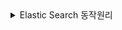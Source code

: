 <details>
  <summary>Elastic Search 동작원리</summary>

#### Elastic Search 동작원리

- 대용량 문서를 인덱스를 만어서 인덱스 기반으로 검색하게 된다.

- 사용 예:
Doc1: 안녕 물고기
Doc2: 안녕 사자
Doc3: 안녕 고양이 사자

안녕: Doc1, Doc2, Doc3
물고기: Doc1,
사자: Doc2, Doc3
고양이: Doc3


#### 인데스 만드는 과정

- 가장 중요한 포인트로 문서를 전처리, 형태소 분석, 후처리 과정을 통해 의미있는 형태소만 인덱스로 만들어 검색이 잘될수 있게 한다

- 문서 -> | 전처리 -> 형태소 분석 -> 후처리 | -> 인텍스 

##### 문서를 엘라스틱서치에 넣었을때
- char_filter - 0개 이상 적용 가능 
- tokenizer - 1개만 적용가능
- token_filter - 0개 이상 적용가능 
- 색인은 3단계를 거친다.

###### char_filter
- HTML strip - HTML 제거 
- Mapping character - 특정문자대치
- Pattern replace - 특정 패턴 대치 (정규식)
###### tokenizer
- ex - this is a test -> this, is, a, test
- 문자열을 토큰화 시키는 단계
- standard -> 한국어 부적합
- nori_tokenizer -> 한국어를 위한 tokenizer
###### token_filter
- lowercase, stop, synonym, stemmer 등이 있다
- 토큰화가 된 토큰에 대해서 후처리 단계


#### nori tokenizer 

```json
{

    "settings": {
        "analysis": {
            "analyzer": {
                "my_custom_analyzer": {
                    "type": "custom",
                    "char_filter": [],
                    "tokenizer": "my_nori_tokenizer",
                    "filter": ["lowercase_filter"]
                }
            },
            "char_filter": {},
            "tokenizer": {
                "my_nori_tokenizer": {
                    "type": "nori_tokenizer",
          		    "decompound_mode": "mixed",
          		    "discard_punctuation": "true",
          		    "lenient": true
                }
            },
            "filter": {
                "lowercase_filter": {
                    "type": "lowercase"
                }
            }
        }
    }
}
```

- decompound_mode : mixed 설정은 합성어 처리 방법으로 mixed로 설정하면 합성어를 분해하고 원본 단어도 유지합니다. (가곡역 → 가곡, 역, 가곡역)
- discard_punctuation : true 설정은 구두점 제거 여부입니다. (반가워! → 반가워)
- lenient : true 설정은 형태소 분석 과정에서 오류 발생시 skip 여부

##### nori tokenizer 사용자 사전
- nori 토크나이저를 사용하면 특정한 단어가 원하지 않게 분해되는 경우가 있습니다. 이를 대비하여 사용자 사전을 등록해 특정 단어는 토크나이징이 되지 않도록 설정할 수 있다.
- 사용자 사전은 2가지 방식으로 설정할 수 있습니다.
1. 직접 JSON에 명시
2. txt 파일 경로 명시 (대게 이 방법 사용)
```json
"tokenizer": {
    "my_nori_tokenizer": {
        "type": "nori_tokenizer",
        "decompound_mode": "mixed",
        "discard_punctuation": "true",
        "user_dictionary": "userdict_ko.txt",
        "lenient": true
    }
}
```

#### 동의어 사전
-  “char_filter → tokenizer → token_filter” 과정에서 token_filter는 분해한 토큰을 후처리

- 동의어 필터는 특정 단어를 의미가 비슷한 단어로 치환, 확장  (ex) 책 = 서적 = book
```json
"settings": {
    "analysis": {
        "analyzer": {
            "my_custom_analyzer": {
                "type": "custom",
                "char_filter": [],
                "tokenizer": "my_nori_tokenizer",
                "filter": [
                    "lowercase_filter",
                    "synonym_filter" // 필터 추가
                ]
            }
        },
        "char_filter": {},
        "tokenizer": {
            "my_nori_tokenizer": {
                "type": "nori_tokenizer",
                "decompound_mode": "mixed",
                "discard_punctuation": "true",
                "user_dictionary": "dict/userdict_ko.txt",
                "lenient": true
            }
        },
        "filter": {
            "lowercase_filter": {
                "type": "lowercase"
            },
            "synonym_filter": { // 동의어 필터
                "type": "synonym",
                "synonyms_path": "dict/synonym-set.txt",
                "lenient": true
            }
        }
    }
}

```
##### 동의어 사전 작성 방법
```bash
# "synonyms_path": "dict/synonym-set.txt",
# 확장 - 특정 토큰에 대해 의미가 비슷한 토큰을 추가로 넣어주는 것
ipod, i-pod, i pod
computer, pc, laptop
# 치환 - 특정 토큰에 대해 의미가 비슷한 토큰을 추가로 넣어주는 것
personal computer => pc
sea biscuit, sea biscit => seabiscuit

```


<<<<<<< HEAD:ElasticSearch/index.md
=======
### 한글 복합어 동의어 에러처리 

##### 한국어 복합어 문제
- nori tokenizer 단계에서 복합어를 mixed(discard)처리를 진행했는데, 이는 복합어를 분리합니다.
- 문제는 tokenizer에서 "왓"을 "오", "앗"으로 쪼개 버리기때문에 동의어 사전에서 "왓"이라는 단어를 찾을수 없을 -> 매핑 불일치 에러 발생
- 즉, 동의어 사전에 "왓"을 올려도 실제 분석당께에서는 "왓"이라는 토큰이 존재하지 않으니 필터 적용이 불가능해져서 에러가 발생
```bash
# userdict_ko.txt (nori tokenizer)
신사역 -> 신사 역
입생로랑 -> 입 생 로랑
왓 -> 오 앗

# synonym-set.txt
왓, what

```

##### 해결방향

1. 복합어 처리 방식을 바꾸기
`decompound_mode`를 `mixed` 대신 `none`으로 설정하여  
원형을 유지하도록 한다.

```json
"tokenizer": {
  "type": "nori_tokenizer",
  "decompound_mode": "none"
}
```

2. keyword_marker 필터사용
- 지정된 단어를 분리하지 않고 원형 그래도 유지.
```json
"analysis": {
  "analyzer": {
    "custom_korean": {
      "tokenizer": "nori_tokenizer",
      "filter": ["protect_keyword", "my_synonyms"]
    }
  },
  "filter": {
    "protect_keyword": {
      "type": "keyword_marker",
      "keywords": ["왓"]
    },
    "my_synonyms": {
      "type": "synonym",
      "synonyms": ["왓, what"]
    }
  }
}
```
3. Multi-field 매핑
-  두 개의 방식으로 동시에 색인
- ex)
1. title.nori: ["입", "생", "로랑", "오", "앗", "신사", "역"]
2. title.raw: ["입생로랑 왓 신사역"]

```json
"mappings": { // 인덱스가 어떤 구조로 문서를 저장할지를 정의하는 부분
  "properties": { //각 문서(Document)가 가질 필드 목록.
    "title": {
      "type": "text",
      "fields": {
        "nori": {
          "type": "text",
          "analyzer": "nori_mixed"
        },
        "raw": {
          "type": "text",
          "analyzer": "keyword"
        }
      }
    }
  }
}
```

>>>>>>> a51b1a0 (add elasticSearch):ElasticSearch/ElasticSearch.md

</details>
